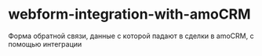 # webform-integration-with-amoCRM
Форма обратной связи, данные с которой падают в сделки в amoCRM, с помощью интеграции
